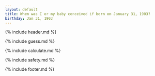 ```yaml
---
layout: default
title: When was I or my baby conceived if born on January 31, 1903?
birthday: Jan 31, 1903
---
```


{% include header.md %}

{% include guess.md %}

{% include calculate.md %}

{% include safety.md %}

{% include footer.md %}



